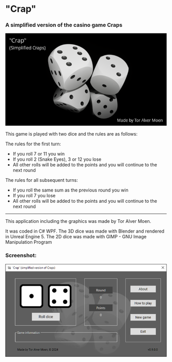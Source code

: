 # "Crap"
### A simplified version of the casino game Craps

![Title Image](Crap/img/CrapSplash.png)

This game is played with two dice and the rules are as follows:

The rules for the first turn:
* If you roll 7 or 11 you win
* If you roll 2 (Snake Eyes), 3 or 12 you lose
* All other rolls will be added to the points and you will continue to the next round

The rules for all subsequent turns:
* If you roll the same sum as the previous round you win
* If you roll 7 you lose
* All other rolls will be added to the points and you will continue to the next round

---

This application including the graphics was made by Tor Alver Moen.

It was coded in C# WPF. The 3D dice was made with Blender and rendered in Unreal Engine 5. The 2D dice was made with GIMP - GNU Image Manipulation Program

### Screenshot:

![Screenshot](doc/screenshot.png)
